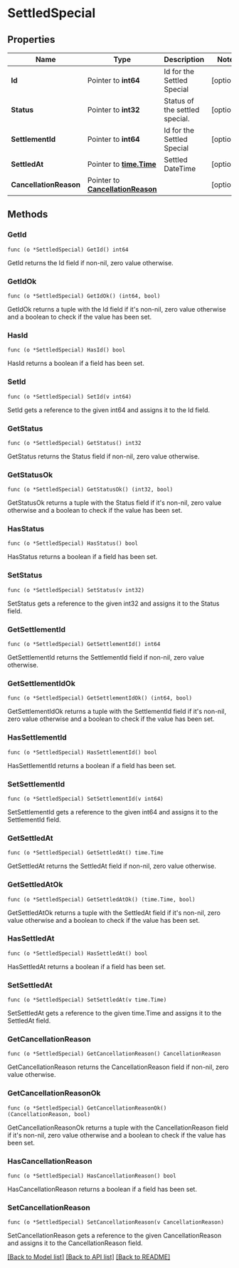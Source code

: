 # SettledSpecial

## Properties

Name | Type | Description | Notes
------------ | ------------- | ------------- | -------------
**Id** | Pointer to **int64** | Id for the Settled Special | [optional] 
**Status** | Pointer to **int32** | Status of the settled special. | [optional] 
**SettlementId** | Pointer to **int64** | Id for the Settled Special | [optional] 
**SettledAt** | Pointer to [**time.Time**](time.Time.md) | Settled DateTime | [optional] 
**CancellationReason** | Pointer to [**CancellationReason**](CancellationReason.md) |  | [optional] 

## Methods

### GetId

`func (o *SettledSpecial) GetId() int64`

GetId returns the Id field if non-nil, zero value otherwise.

### GetIdOk

`func (o *SettledSpecial) GetIdOk() (int64, bool)`

GetIdOk returns a tuple with the Id field if it's non-nil, zero value otherwise
and a boolean to check if the value has been set.

### HasId

`func (o *SettledSpecial) HasId() bool`

HasId returns a boolean if a field has been set.

### SetId

`func (o *SettledSpecial) SetId(v int64)`

SetId gets a reference to the given int64 and assigns it to the Id field.

### GetStatus

`func (o *SettledSpecial) GetStatus() int32`

GetStatus returns the Status field if non-nil, zero value otherwise.

### GetStatusOk

`func (o *SettledSpecial) GetStatusOk() (int32, bool)`

GetStatusOk returns a tuple with the Status field if it's non-nil, zero value otherwise
and a boolean to check if the value has been set.

### HasStatus

`func (o *SettledSpecial) HasStatus() bool`

HasStatus returns a boolean if a field has been set.

### SetStatus

`func (o *SettledSpecial) SetStatus(v int32)`

SetStatus gets a reference to the given int32 and assigns it to the Status field.

### GetSettlementId

`func (o *SettledSpecial) GetSettlementId() int64`

GetSettlementId returns the SettlementId field if non-nil, zero value otherwise.

### GetSettlementIdOk

`func (o *SettledSpecial) GetSettlementIdOk() (int64, bool)`

GetSettlementIdOk returns a tuple with the SettlementId field if it's non-nil, zero value otherwise
and a boolean to check if the value has been set.

### HasSettlementId

`func (o *SettledSpecial) HasSettlementId() bool`

HasSettlementId returns a boolean if a field has been set.

### SetSettlementId

`func (o *SettledSpecial) SetSettlementId(v int64)`

SetSettlementId gets a reference to the given int64 and assigns it to the SettlementId field.

### GetSettledAt

`func (o *SettledSpecial) GetSettledAt() time.Time`

GetSettledAt returns the SettledAt field if non-nil, zero value otherwise.

### GetSettledAtOk

`func (o *SettledSpecial) GetSettledAtOk() (time.Time, bool)`

GetSettledAtOk returns a tuple with the SettledAt field if it's non-nil, zero value otherwise
and a boolean to check if the value has been set.

### HasSettledAt

`func (o *SettledSpecial) HasSettledAt() bool`

HasSettledAt returns a boolean if a field has been set.

### SetSettledAt

`func (o *SettledSpecial) SetSettledAt(v time.Time)`

SetSettledAt gets a reference to the given time.Time and assigns it to the SettledAt field.

### GetCancellationReason

`func (o *SettledSpecial) GetCancellationReason() CancellationReason`

GetCancellationReason returns the CancellationReason field if non-nil, zero value otherwise.

### GetCancellationReasonOk

`func (o *SettledSpecial) GetCancellationReasonOk() (CancellationReason, bool)`

GetCancellationReasonOk returns a tuple with the CancellationReason field if it's non-nil, zero value otherwise
and a boolean to check if the value has been set.

### HasCancellationReason

`func (o *SettledSpecial) HasCancellationReason() bool`

HasCancellationReason returns a boolean if a field has been set.

### SetCancellationReason

`func (o *SettledSpecial) SetCancellationReason(v CancellationReason)`

SetCancellationReason gets a reference to the given CancellationReason and assigns it to the CancellationReason field.


[[Back to Model list]](../README.md#documentation-for-models) [[Back to API list]](../README.md#documentation-for-api-endpoints) [[Back to README]](../README.md)


